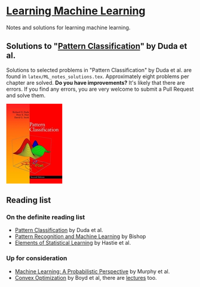 # [Learning Machine Learning](https://tommyod.github.io/lml/)

Notes and solutions for learning machine learning.

## Solutions to "[Pattern Classification](https://www.amazon.com/Pattern-Classification-Pt-1-Richard-Duda/dp/0471056693)" by Duda et al.
Solutions to selected problems in "Pattern Classification" by Duda et al. are found in `latex/ML_notes_solutions.tex`.
Approximately eight problems per chapter are solved.
**Do you have improvements?**
It's likely that there are errors.
If you find any errors, you are very welcome to submit a Pull Request and solve them.

![Duda book cover](img/duda_small.jpg)

## Reading list

### On the definite reading list

- [Pattern Classification](https://www.amazon.com/Pattern-Classification-Pt-1-Richard-Duda/dp/0471056693) by Duda et al.
- [Pattern Recognition and Machine Learning](https://www.amazon.com/Pattern-Recognition-Learning-Information-Statistics/dp/0387310738) by Bishop
- [Elements of Statistical Learning](https://www.amazon.com/Elements-Statistical-Learning-Prediction-Statistics/dp/0387848576) by Hastie et al.

### Up for consideration

- [Machine Learning: A Probabilistic Perspective](https://www.amazon.com/Machine-Learning-Probabilistic-Perspective-Computation/dp/0262018020) by Murphy et al.
- [Convex Optimization](https://www.amazon.com/Convex-Optimization-Corrections-2008-Stephen/dp/0521833787/) by Boyd et al, there are [lectures](https://web.stanford.edu/class/ee364a/) too.
